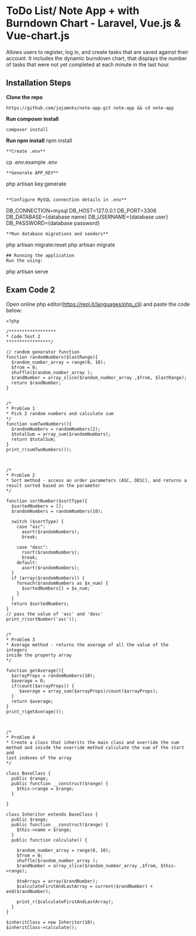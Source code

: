 # ToDo List/ Note App + with Burndown Chart - Laravel, Vue.js & Vue-chart.js
Allows users to register, log in, and create tasks that are saved against their account. It includes the dynamic burndown chart, that displays the number of tasks that were not yet completed at each minute in the last hour.
## Installation Steps
**Clone the repo**
```
https://github.com/jajamoks/note-app.git note-app && cd note-app
```
**Run composer install**
```
composer install
```
**Run npm install**
npm install
```
**Create .env**
```
cp .env.example .env
```
**Generate APP_KEY**
```
php artisan key:generate
```

**Configure MySQL connection details in .env**
```
DB_CONNECTION=mysql
DB_HOST=127.0.0.1
DB_PORT=3306
DB_DATABASE={database name}
DB_USERNAME={database user}
DB_PASSWORD={database password}
```
**Run database migrations and seeders**
```
php artisan migrate:reset
php artisan migrate
```
## Running the application
Run the using:
```
php artisan serve


## Exam Code 2

Open online php editor(https://repl.it/languages/php_cli) and paste the code below:
```
<?php

/****************** 
* Code Test 2
*****************/

// random generator function
function randomNumbers($lastRange){
  $random_number_array = range(0, 10);
  $from = 0;
  shuffle($random_number_array );
  $randNumber = array_slice($random_number_array ,$from, $lastRange);
  return $randNumber;
}


/* 
* Problem 1
* Pick 2 random numbers and calculate sum
*/
function sumTwoNumbers(){
  $randomNumbers = randomNumbers(2);
  $totalSum = array_sum($randomNumbers);
  return $totalSum;
}
print_r(sumTwoNumbers());



/* 
* Problem 2
* Sort method - access an order parameters (ASC, DESC), and returns a
result sorted based on the parameter
*/

function sortNumber($sortType){
  $sortedNumbers = [];
  $randomNumbers = randomNumbers(10);

  switch ($sortType) {
    case "asc":
      asort($randomNumbers);
      break;

    case "desc":
      rsort($randomNumbers);
      break;
    default:
      asort($randomNumbers);
  }
  if (array($randomNumbers)) {
    foreach($randomNumbers as $x_num) {
      $sortedNumbers[] = $x_num;
    }
  }
  return $sortedNumbers;
}
// pass the value of 'asc' and 'desc'
print_r(sortNumber('asc'));


/* 
* Problem 3
* Average method - returns the average of all the value of the integers
inside the property array
*/

function getAverage(){
  $arrayProps = randomNumbers(10);
  $average = 0;
  if(count($arrayProps)) {
     $average = array_sum($arrayProps)/count($arrayProps);
  }
  return $average;
}
print_r(getAverage());



/* 
* Problem 4
* Create a class that inherits the main class and override the sum
method and inisde the override method calculate the sum of the start and
last indexes of the array
*/

class BaseClass {
  public $range;
  public function __construct($range) {
    $this->range = $range;
  }

}

class Inheritor extends BaseClass {
  public $range;
  public function __construct($range) {
    $this->name = $range;
  }
  public function calculate() {

    $random_number_array = range(0, 10);
    $from = 0;
    shuffle($random_number_array );
    $randNumber = array_slice($random_number_array ,$from, $this->range);

    $toArrays = array($randNumber);
    $calculateFirstAndLastArray = current($randNumber) + end($randNumber);

    print_r($calculateFirstAndLastArray);
  }
}

$inheritClass = new Inheritor(10);
$inheritClass->calculate();





